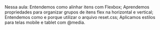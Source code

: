 Nessa aula:
Entendemos como alinhar itens com Flexbox;
Aprendemos propriedades para organizar grupos de itens flex na horizontal e vertical;
Entendemos como e porque utilizar o arquivo reset.css;
Aplicamos estilos para telas mobile e tablet com @media.
